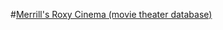 #[Merrill's Roxy Cinema (movie theater database)](https://npatullo.w3.uvm.edu/cs148/roxy/index.php)

